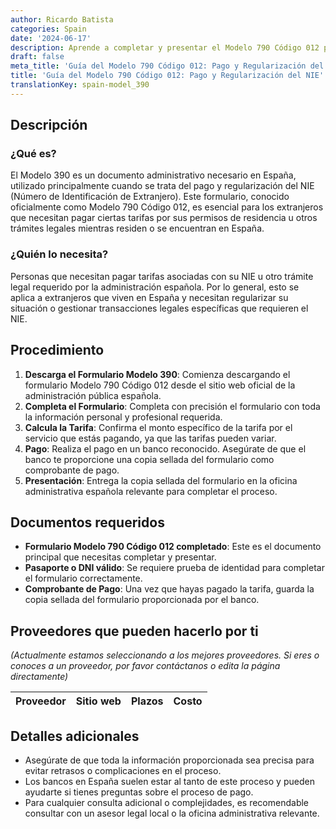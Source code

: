```yaml
---
author: Ricardo Batista
categories: Spain
date: '2024-06-17'
description: Aprende a completar y presentar el Modelo 790 Código 012 para pagar tarifas del NIE en España. Incluye paso a paso y documentos necesarios.
draft: false
meta_title: 'Guía del Modelo 790 Código 012: Pago y Regularización del NIE'
title: 'Guía del Modelo 790 Código 012: Pago y Regularización del NIE'
translationKey: spain-model_390
---
```



## Descripción
### ¿Qué es?
El Modelo 390 es un documento administrativo necesario en España, utilizado principalmente cuando se trata del pago y regularización del NIE (Número de Identificación de Extranjero). Este formulario, conocido oficialmente como Modelo 790 Código 012, es esencial para los extranjeros que necesitan pagar ciertas tarifas por sus permisos de residencia u otros trámites legales mientras residen o se encuentran en España.

### ¿Quién lo necesita?
Personas que necesitan pagar tarifas asociadas con su NIE u otro trámite legal requerido por la administración española. Por lo general, esto se aplica a extranjeros que viven en España y necesitan regularizar su situación o gestionar transacciones legales específicas que requieren el NIE.

## Procedimiento
1. **Descarga el Formulario Modelo 390**: Comienza descargando el formulario Modelo 790 Código 012 desde el sitio web oficial de la administración pública española.
2. **Completa el Formulario**: Completa con precisión el formulario con toda la información personal y profesional requerida.
3. **Calcula la Tarifa**: Confirma el monto específico de la tarifa por el servicio que estás pagando, ya que las tarifas pueden variar.
4. **Pago**: Realiza el pago en un banco reconocido. Asegúrate de que el banco te proporcione una copia sellada del formulario como comprobante de pago.
5. **Presentación**: Entrega la copia sellada del formulario en la oficina administrativa española relevante para completar el proceso.

## Documentos requeridos
- **Formulario Modelo 790 Código 012 completado**: Este es el documento principal que necesitas completar y presentar.
- **Pasaporte o DNI válido**: Se requiere prueba de identidad para completar el formulario correctamente.
- **Comprobante de Pago**: Una vez que hayas pagado la tarifa, guarda la copia sellada del formulario proporcionada por el banco.

## Proveedores que pueden hacerlo por ti
_(Actualmente estamos seleccionando a los mejores proveedores. Si eres o conoces a un proveedor, por favor contáctanos o edita la página directamente)_

| Proveedor        |      Sitio web     |     Plazos    |       Costo      |
| --------------- | --------------- |  :-------------: | :-------------: |

## Detalles adicionales
- Asegúrate de que toda la información proporcionada sea precisa para evitar retrasos o complicaciones en el proceso.
- Los bancos en España suelen estar al tanto de este proceso y pueden ayudarte si tienes preguntas sobre el proceso de pago.
- Para cualquier consulta adicional o complejidades, es recomendable consultar con un asesor legal local o la oficina administrativa relevante.